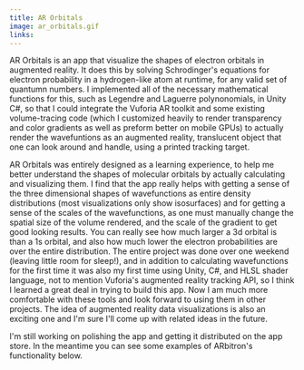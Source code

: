 ```yaml
---
title: AR Orbitals
image: ar_orbitals.gif
links: 
---
```


AR Orbitals is an app that visualize the shapes of electron orbitals in augmented reality. It does this by solving Schrodinger's equations for electron probability in a hydrogen-like atom at runtime, for any valid set of quantumn numbers. I implemented all of the necessary mathematical functions for this, such as Legendre and Laguerre polynonomials, in Unity C#, so that I could integrate the Vuforia AR toolkit and some existing volume-tracing code (which I customized heavily to render transparency and color gradients as well as preform better on mobile GPUs) to actually render the wavefuntions as an augmented reality, translucent object that one can look around and handle, using a printed tracking target.

AR Orbitals was entirely designed as a learning experience, to help me better understand the shapes of molecular orbitals by actually calculating and visualizing them. I find that the app really helps with getting a sense of the three dimensional shapes of wavefunctions as entire density distributions (most visualizations only show isosurfaces) and for getting a sense of the scales of the wavefunctions, as one must manually change the spatial size of the volume rendered, and the scale of the gradient to get good looking results. You can really see how much larger a 3d orbital is than a 1s orbital, and also how much lower the electron probabilities are over the entire distribution. The entire project was done over one weekend (leaving little room for sleep!), and in addition to calculating wavefunctions for the first time it was also my first time using Unity, C#, and HLSL shader language, not to mention Vuforia's augmented reality tracking API, so I think I learned a great deal in trying to build this app. Now I am much more comfortable with these tools and look forward to using them in other projects. The idea of augmented reality data visualizations is also an exciting one and I'm sure I'll come up with related ideas in the future.

I'm still working on polishing the app and getting it distributed on the app store. In the meantime you can see some examples of ARbitron's functionality below.
